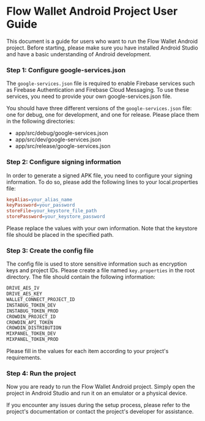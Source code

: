 # Flow Wallet Android Project User Guide
This document is a guide for users who want to run the Flow Wallet Android project. Before starting, please make sure you have installed Android Studio and have a basic understanding of Android development.

### Step 1: Configure google-services.json
The `google-services.json` file is required to enable Firebase services such as Firebase Authentication and Firebase Cloud Messaging. To use these services, you need to provide your own google-services.json file.

You should have three different versions of the `google-services.json` file: one for debug, one for development, and one for release. Please place them in the following directories:

- app/src/debug/google-services.json
- app/src/dev/google-services.json
- app/src/release/google-services.json

### Step 2: Configure signing information
In order to generate a signed APK file, you need to configure your signing information. To do so, please add the following lines to your local.properties file:

```makefile
keyAlias=your_alias_name
keyPassword=your_password
storeFile=your_keystore_file_path
storePassword=your_keystore_password
```
Please replace the values with your own information. Note that the keystore file should be placed in the specified path.

### Step 3: Create the config file
The config file is used to store sensitive information such as encryption keys and project IDs. Please create a file named `key.properties` in the root directory. The file should contain the following information:

```makefile
DRIVE_AES_IV
DRIVE_AES_KEY
WALLET_CONNECT_PROJECT_ID
INSTABUG_TOKEN_DEV
INSTABUG_TOKEN_PROD
CROWDIN_PROJECT_ID
CROWDIN_API_TOKEN
CROWDIN_DISTRIBUTION
MIXPANEL_TOKEN_DEV
MIXPANEL_TOKEN_PROD
```

Please fill in the values for each item according to your project's requirements.

### Step 4: Run the project
Now you are ready to run the Flow Wallet Android project. Simply open the project in Android Studio and run it on an emulator or a physical device.

If you encounter any issues during the setup process, please refer to the project's documentation or contact the project's developer for assistance.
